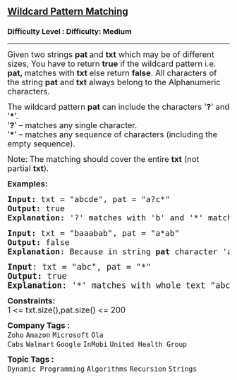 <h2><a href="https://www.geeksforgeeks.org/problems/wildcard-pattern-matching/1?page=1&category=Dynamic%20Programming&company=Amazon,Microsoft,Flipkart,Adobe,Google,Samsung&difficulty=Medium&status=unsolved&sortBy=submissions">Wildcard Pattern Matching</a></h2><h3>Difficulty Level : Difficulty: Medium</h3><hr><div class="problems_problem_content__Xm_eO"><p><span style="font-size: 18px;">Given two strings</span><span style="font-size: 18px;">&nbsp;</span><strong style="font-size: 18px;">pat&nbsp;</strong><span style="font-size: 18px;">and&nbsp;</span><strong style="font-size: 18px;">txt</strong><span style="font-size: 18px;"> which may be of different sizes, You have to return <strong>true</strong> if the wildcard pattern i.e. <strong>pat,&nbsp;</strong>matches&nbsp;with&nbsp;<strong>txt</strong> else return <strong>false</strong>. All characters of the string&nbsp;<strong>pat</strong> and <strong>txt</strong> always belong to the Alphanumeric characters</span><span style="font-size: 18px;">.</span></p>
<p><span style="font-size: 18px;">The wildcard pattern&nbsp;<strong>pat</strong>&nbsp;can include the characters '<strong>?</strong>' and '<strong>*</strong>'.<br>'<strong>?</strong>' – matches any single character.<br>'<strong>*</strong>' – matches any sequence of characters (including the empty sequence).</span></p>
<p><span style="font-size: 18px;">Note:<strong>&nbsp;</strong>The matching should cover the entire&nbsp;<strong>txt</strong>&nbsp;(not partial&nbsp;<strong>txt</strong>).</span></p>
<p><span style="font-size: 18px;"><strong>Examples:</strong></span></p>
<pre><span style="font-size: 18px;"><strong>Input:</strong> txt = "abcde", pat = "a?c*"
<strong>Output:</strong> true
<strong>Explanation: </strong>'?' matches with 'b' and '*' matches with "de".
</span></pre>
<pre><span style="font-size: 18px;"><strong>Input:</strong> txt = "baaabab", pat = "a*ab"
<strong>Output:</strong> false
<strong>Explanation</strong>: Because in string <strong>pat</strong> character 'a' at first position, <strong>pat</strong> and <strong>txt</strong> can't be matched.</span></pre>
<pre><span style="font-size: 14pt;"><strong>Input</strong>: txt = "abc", pat = "*"
<strong>Output:</strong> true
<strong>Explanation</strong>: '*' matches with whole text "abc".</span></pre>
<p><span style="font-size: 18px;"><strong>Constraints:</strong><br>1 &lt;= txt.size(),pat.size() &lt;= 200</span></p></div><p><span style=font-size:18px><strong>Company Tags : </strong><br><code>Zoho</code>&nbsp;<code>Amazon</code>&nbsp;<code>Microsoft</code>&nbsp;<code>Ola Cabs</code>&nbsp;<code>Walmart</code>&nbsp;<code>Google</code>&nbsp;<code>InMobi</code>&nbsp;<code>United Health Group</code>&nbsp;<br><p><span style=font-size:18px><strong>Topic Tags : </strong><br><code>Dynamic Programming</code>&nbsp;<code>Algorithms</code>&nbsp;<code>Recursion</code>&nbsp;<code>Strings</code>&nbsp;